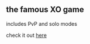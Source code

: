 ## the famous XO game


includes PvP and solo modes


check it out [here](https://tareq-almasri.github.io/XO/)
